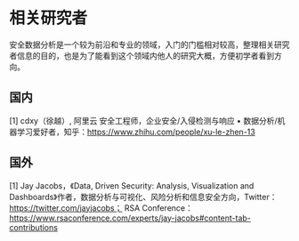 # 相关研究者

安全数据分析是一个较为前沿和专业的领域，入门的门槛相对较高，整理相关研究者信息的目的，也是为了能看到这个领域内他人的研究大概，方便初学者看到方向。



## 国内

[1] cdxy（徐越）, 阿里云 安全工程师，企业安全/入侵检测与响应 • 数据分析/机器学习爱好者，知乎：https://www.zhihu.com/people/xu-le-zhen-13





## 国外

[1] Jay Jacobs，《Data, Driven Security: Analysis, Visualization and Dashboards》作者，数据分析与可视化、风险分析和信息安全方向，Twitter：https://twitter.com/jayjacobs； RSA Conference：https://www.rsaconference.com/experts/jay-jacobs#content-tab-contributions

